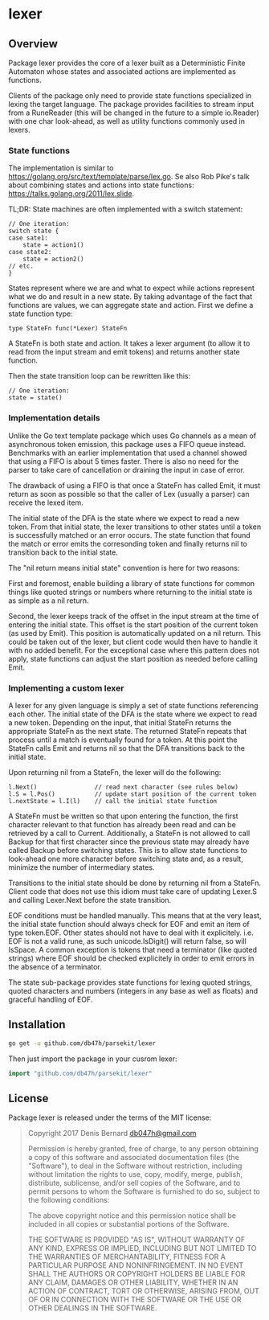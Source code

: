 # lexer

## Overview

Package lexer provides the core of a lexer built as a Deterministic Finite
Automaton whose states and associated actions are implemented as functions.

Clients of the package only need to provide state functions specialized in
lexing the target language. The package provides facilities to stream input
from a RuneReader (this will be changed in the future to a simple io.Reader)
with one char look-ahead, as well as utility functions commonly used in lexers.

### State functions
The implementation is similar to <a href="https://golang.org/src/text/template/parse/lex.go">https://golang.org/src/text/template/parse/lex.go</a>.
Se also Rob Pike's talk about combining states and actions into state functions:
<a href="https://talks.golang.org/2011/lex.slide">https://talks.golang.org/2011/lex.slide</a>.

TL;DR: State machines are often implemented with a switch statement:


	// One iteration:
	switch state {
	case sate1:
		state = action1()
	case state2:
		state = action2()
	// etc.
	}

States represent where we are and what to expect while actions represent what we
do and result in a new state. By taking advantage of the fact that functions are
values, we can aggregate state and action. First we define a state function
type:


	type StateFn func(*Lexer) StateFn

A StateFn is both state and action. It takes a lexer argument (to allow it to
read from the input stream and emit tokens) and returns another state function.

Then the state transition loop can be rewritten like this:


	// One iteration:
	state = state()

### Implementation details
Unlike the Go text template package which uses Go channels as a mean of
asynchronous token emission, this package uses a FIFO queue instead.
Benchmarks with an earlier implementation that used a channel showed that
using a FIFO is about 5 times faster. There is also no need for the parser
to take care of cancellation or draining the input in case of error.

The drawback of using a FIFO is that once a StateFn has called Emit, it must
return as soon as possible so that the caller of Lex (usually a parser) can
receive the lexed item.

The initial state of the DFA is the state where we expect to read a new token.
From that initial state, the lexer transitions to other states until a token is
successfully matched or an error occurs. The state function that found the match
or error emits the corresonding token and finally returns nil to transition back
to the initial state.

The "nil return means initial state" convention is here for two reasons:

First and foremost, enable building a library of state functions for common
things like quoted strings or numbers where returning to the initial state is as
simple as a nil return.

Second, the lexer keeps track of the offset in the input stream at the time of
entering the initial state. This offset is the start position of the current
token (as used by Emit). This position is automatically updated on a nil return.
This could be taken out of the lexer, but client code would then have to handle
it with no added benefit. For the exceptional case where this pattern does not
apply, state functions can adjust the start position as needed before calling
Emit.

### Implementing a custom lexer
A lexer for any given language is simply a set of state functions referencing
each other. The initial state of the DFA is the state where we expect to read a
new token. Depending on the input, that initial StateFn returns the appropriate
StateFn as the next state. The returned StateFn repeats that process until a
match is eventually found for a token. At this point the StateFn calls Emit and
returns nil so that the DFA transitions back to the initial state.

Upon returning nil from a StateFn, the lexer will do the following:


	l.Next()				// read next character (see rules below)
	l.S = l.Pos()			// update start position of the current token
	l.nextState = l.I(l)	// call the initial state function

A StateFn must be written so that upon entering the function, the first
character relevant to that function has already been read and can be retrieved
by a call to Current. Additionally, a StateFn is not allowed to call Backup for
that first character since the previous state may already have called Backup
before switching states. This is to allow state functions to look-ahead one more
character before switching state and, as a result, minimize the number of
intermediary states.

Transitions to the initial state should be done by returning nil from a StateFn.
Client code that does not use this idiom must take care of updating Lexer.S and
calling Lexer.Next before the state transition.

EOF conditions must be handled manually. This means that at the very least, the
initial state function should always check for EOF and emit an item of type
token.EOF. Other states should not have to deal with it explicitely. i.e. EOF is
not a valid rune, as such unicode.IsDigit() will return false, so will IsSpace.
A common exception is tokens that need a terminator (like quoted strings) where
EOF should be checked explicitely in order to emit errors in the absence of a
terminator.

The state sub-package provides state functions for lexing quoted strings,
quoted characters and numbers (integers in any base as well as floats) and
graceful handling of EOF.

## Installation

```bash
go get -u github.com/db47h/parsekit/lexer
```

Then just import the package in your cusrom lexer:

```go
import "github.com/db47h/parsekit/lexer"
```

## License

Package lexer is released under the terms of the MIT license:

> Copyright 2017 Denis Bernard <db047h@gmail.com>
>
> Permission is hereby granted, free of charge, to any person obtaining a copy of
> this software and associated documentation files (the "Software"), to deal in
> the Software without restriction, including without limitation the rights to
> use, copy, modify, merge, publish, distribute, sublicense, and/or sell copies of
> the Software, and to permit persons to whom the Software is furnished to do so,
> subject to the following conditions:
>
> The above copyright notice and this permission notice shall be included in all
> copies or substantial portions of the Software.
>
> THE SOFTWARE IS PROVIDED "AS IS", WITHOUT WARRANTY OF ANY KIND, EXPRESS OR
> IMPLIED, INCLUDING BUT NOT LIMITED TO THE WARRANTIES OF MERCHANTABILITY, FITNESS
> FOR A PARTICULAR PURPOSE AND NONINFRINGEMENT. IN NO EVENT SHALL THE AUTHORS OR
> COPYRIGHT HOLDERS BE LIABLE FOR ANY CLAIM, DAMAGES OR OTHER LIABILITY, WHETHER
> IN AN ACTION OF CONTRACT, TORT OR OTHERWISE, ARISING FROM, OUT OF OR IN
> CONNECTION WITH THE SOFTWARE OR THE USE OR OTHER DEALINGS IN THE SOFTWARE.